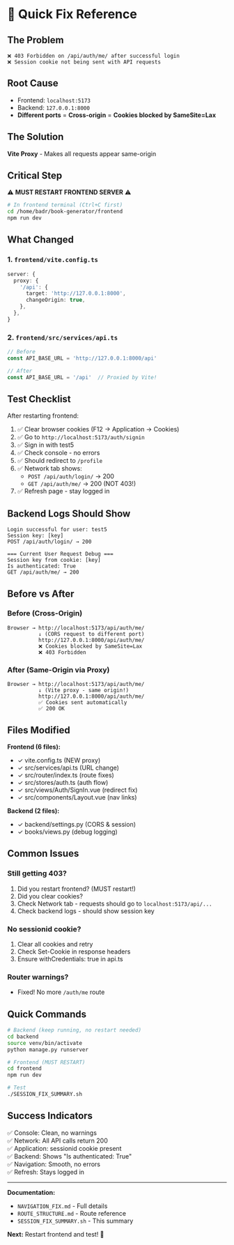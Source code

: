 # 🚀 Quick Fix Reference

## The Problem
```
❌ 403 Forbidden on /api/auth/me/ after successful login
❌ Session cookie not being sent with API requests
```

## Root Cause
- Frontend: `localhost:5173`
- Backend: `127.0.0.1:8000`
- **Different ports** = **Cross-origin** = **Cookies blocked by SameSite=Lax**

## The Solution
**Vite Proxy** - Makes all requests appear same-origin

## Critical Step
⚠️ **MUST RESTART FRONTEND SERVER** ⚠️

```bash
# In frontend terminal (Ctrl+C first)
cd /home/badr/book-generator/frontend
npm run dev
```

## What Changed

### 1. `frontend/vite.config.ts`
```typescript
server: {
  proxy: {
    '/api': {
      target: 'http://127.0.0.1:8000',
      changeOrigin: true,
    },
  },
}
```

### 2. `frontend/src/services/api.ts`
```typescript
// Before
const API_BASE_URL = 'http://127.0.0.1:8000/api'

// After  
const API_BASE_URL = '/api'  // Proxied by Vite!
```

## Test Checklist

After restarting frontend:

1. ✅ Clear browser cookies (F12 → Application → Cookies)
2. ✅ Go to `http://localhost:5173/auth/signin`
3. ✅ Sign in with test5
4. ✅ Check console - no errors
5. ✅ Should redirect to `/profile`
6. ✅ Network tab shows:
   - `POST /api/auth/login/` → 200
   - `GET /api/auth/me/` → 200 (NOT 403!)
7. ✅ Refresh page - stay logged in

## Backend Logs Should Show

```
Login successful for user: test5
Session key: [key]
POST /api/auth/login/ → 200

=== Current User Request Debug ===
Session key from cookie: [key]
Is authenticated: True
GET /api/auth/me/ → 200
```

## Before vs After

### Before (Cross-Origin)
```
Browser → http://localhost:5173/api/auth/me/
          ↓ (CORS request to different port)
          http://127.0.0.1:8000/api/auth/me/
          ❌ Cookies blocked by SameSite=Lax
          ❌ 403 Forbidden
```

### After (Same-Origin via Proxy)
```
Browser → http://localhost:5173/api/auth/me/
          ↓ (Vite proxy - same origin!)
          http://127.0.0.1:8000/api/auth/me/
          ✅ Cookies sent automatically
          ✅ 200 OK
```

## Files Modified

**Frontend (6 files):**
- ✓ vite.config.ts (NEW proxy)
- ✓ src/services/api.ts (URL change)
- ✓ src/router/index.ts (route fixes)
- ✓ src/stores/auth.ts (auth flow)
- ✓ src/views/Auth/SignIn.vue (redirect fix)
- ✓ src/components/Layout.vue (nav links)

**Backend (2 files):**
- ✓ backend/settings.py (CORS & session)
- ✓ books/views.py (debug logging)

## Common Issues

### Still getting 403?
1. Did you restart frontend? (MUST restart!)
2. Did you clear cookies?
3. Check Network tab - requests should go to `localhost:5173/api/...`
4. Check backend logs - should show session key

### No sessionid cookie?
1. Clear all cookies and retry
2. Check Set-Cookie in response headers
3. Ensure withCredentials: true in api.ts

### Router warnings?
- Fixed! No more `/auth/me` route

## Quick Commands

```bash
# Backend (keep running, no restart needed)
cd backend
source venv/bin/activate
python manage.py runserver

# Frontend (MUST RESTART)
cd frontend
npm run dev

# Test
./SESSION_FIX_SUMMARY.sh
```

## Success Indicators

✅ Console: Clean, no warnings  
✅ Network: All API calls return 200  
✅ Application: sessionid cookie present  
✅ Backend: Shows "Is authenticated: True"  
✅ Navigation: Smooth, no errors  
✅ Refresh: Stays logged in  

---

**Documentation:**
- `NAVIGATION_FIX.md` - Full details
- `ROUTE_STRUCTURE.md` - Route reference  
- `SESSION_FIX_SUMMARY.sh` - This summary

**Next:** Restart frontend and test! 🎉

